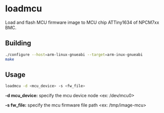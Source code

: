 # loadmcu

Load and flash MCU firmware image to MCU chip ATTiny1634 of NPCM7xx BMC.

## Building

```bash
./configure --host=arm-linux-gnueabi --target=arm-inux-gnueabi
make
```

## Usage

```bash
loadmcu -d <mcu_device> -s <fw_file>
```

**-d mcu_device:**
specify the mcu device node <ex: /dev/mcu0>

**-s fw_file:**
specify the mcu firmware file path  <ex: /tmp/image-mcu>
